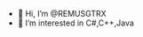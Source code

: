 - 👋 Hi, I’m @REMUSGTRX
- 👀 I’m interested in C#,C++,Java

<!---
REMUSGTRX/REMUSGTRX is a ✨ special ✨ repository because its `README.md` (this file) appears on your GitHub profile.
You can click the Preview link to take a look at your changes.
--->
